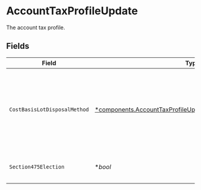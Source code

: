 # AccountTaxProfileUpdate

The account tax profile.


## Fields

| Field                                                                                                                                                                                                                                                                                                                                                                                   | Type                                                                                                                                                                                                                                                                                                                                                                                    | Required                                                                                                                                                                                                                                                                                                                                                                                | Description                                                                                                                                                                                                                                                                                                                                                                             | Example                                                                                                                                                                                                                                                                                                                                                                                 |
| --------------------------------------------------------------------------------------------------------------------------------------------------------------------------------------------------------------------------------------------------------------------------------------------------------------------------------------------------------------------------------------- | --------------------------------------------------------------------------------------------------------------------------------------------------------------------------------------------------------------------------------------------------------------------------------------------------------------------------------------------------------------------------------------- | --------------------------------------------------------------------------------------------------------------------------------------------------------------------------------------------------------------------------------------------------------------------------------------------------------------------------------------------------------------------------------------- | --------------------------------------------------------------------------------------------------------------------------------------------------------------------------------------------------------------------------------------------------------------------------------------------------------------------------------------------------------------------------------------- | --------------------------------------------------------------------------------------------------------------------------------------------------------------------------------------------------------------------------------------------------------------------------------------------------------------------------------------------------------------------------------------- |
| `CostBasisLotDisposalMethod`                                                                                                                                                                                                                                                                                                                                                            | [*components.AccountTaxProfileUpdateCostBasisLotDisposalMethod](../../models/components/accounttaxprofileupdatecostbasislotdisposalmethod.md)                                                                                                                                                                                                                                           | :heavy_minus_sign:                                                                                                                                                                                                                                                                                                                                                                      | A method of determining the cost basis of an asset that has been sold or disposed of, by identifying which specific lot of the asset was sold and using the cost of that lot to calculate the cost basis; this method is commonly used for tax purposes to determine the amount of reportable capital gains or losses By default, this is set to `COST_BASIS_LOT_DISPOSAL_MIN_TAX_TERM` | COST_BASIS_LOT_DISPOSAL_FIFO                                                                                                                                                                                                                                                                                                                                                            |
| `Section475Election`                                                                                                                                                                                                                                                                                                                                                                    | **bool*                                                                                                                                                                                                                                                                                                                                                                                 | :heavy_minus_sign:                                                                                                                                                                                                                                                                                                                                                                      | Indicates if the account is eligible to mark-to-market their securities and commodities holdings; Named after the related section of the IRS tax code                                                                                                                                                                                                                                   | true                                                                                                                                                                                                                                                                                                                                                                                    |